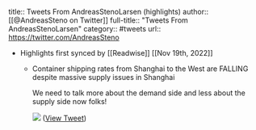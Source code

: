 title:: Tweets From AndreasStenoLarsen (highlights)
author:: [[@AndreasSteno on Twitter]]
full-title:: "Tweets From AndreasStenoLarsen"
category:: #tweets
url:: https://twitter.com/AndreasSteno

- Highlights first synced by [[Readwise]] [[Nov 19th, 2022]]
	- Container shipping rates from Shanghai to the West are FALLING despite massive supply issues in Shanghai
	  
	  We need to talk more about the demand side and less about the supply side now folks! 
	  
	  ![](https://pbs.twimg.com/media/FP0dnnOX0AIvodn.png) ([View Tweet](https://twitter.com/AndreasSteno/status/1512407413709631489))